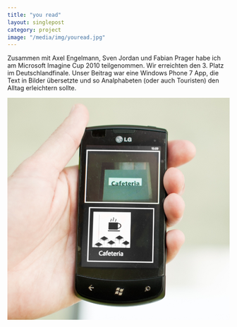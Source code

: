 ```yaml
---
title: "you read"
layout: singlepost
category: project
image: "/media/img/youread.jpg"
---
```


Zusammen mit Axel Engelmann, Sven Jordan und Fabian Prager habe ich am Microsoft Imagine Cup 2010 teilgenommen. Wir erreichten den 3. Platz im Deutschlandfinale. Unser Beitrag war eine Windows Phone 7 App, die Text in Bilder übersetzte und so Analphabeten (oder auch Touristen) den Alltag erleichtern sollte.

![you read App]( /media/img/youread.jpg )